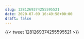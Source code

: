 ```yaml
---
slug: 1281269374255595521
date: 2020-07-09 16:49:58+00:00
draft: false
---
```


{{< tweet 1281269374255595521 >}}
